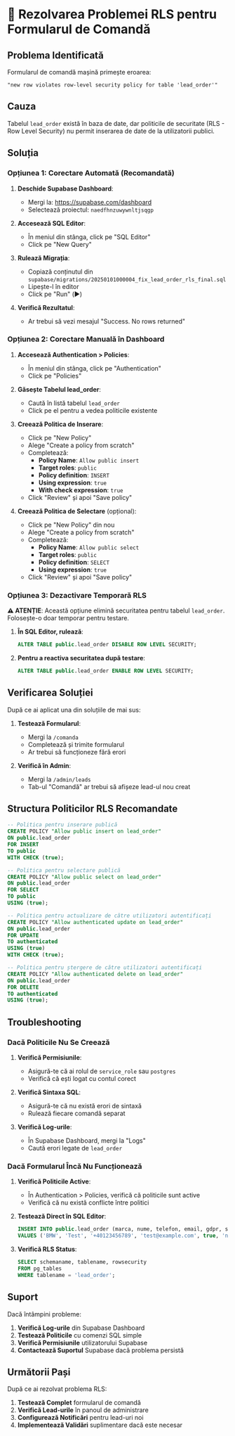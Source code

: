# 🔧 Rezolvarea Problemei RLS pentru Formularul de Comandă

## Problema Identificată

Formularul de comandă mașină primește eroarea:
```
"new row violates row-level security policy for table 'lead_order'"
```

## Cauza

Tabelul `lead_order` există în baza de date, dar politicile de securitate (RLS - Row Level Security) nu permit inserarea de date de la utilizatorii publici.

## Soluția

### Opțiunea 1: Corectare Automată (Recomandată)

1. **Deschide Supabase Dashboard**:
   - Mergi la: https://supabase.com/dashboard
   - Selectează proiectul: `naedfhnzuwywnltjsqgp`

2. **Accesează SQL Editor**:
   - În meniul din stânga, click pe "SQL Editor"
   - Click pe "New Query"

3. **Rulează Migrația**:
   - Copiază conținutul din `supabase/migrations/20250101000004_fix_lead_order_rls_final.sql`
   - Lipește-l în editor
   - Click pe "Run" (▶️)

4. **Verifică Rezultatul**:
   - Ar trebui să vezi mesajul "Success. No rows returned"

### Opțiunea 2: Corectare Manuală în Dashboard

1. **Accesează Authentication > Policies**:
   - În meniul din stânga, click pe "Authentication"
   - Click pe "Policies"

2. **Găsește Tabelul lead_order**:
   - Caută în listă tabelul `lead_order`
   - Click pe el pentru a vedea politicile existente

3. **Creează Politica de Inserare**:
   - Click pe "New Policy"
   - Alege "Create a policy from scratch"
   - Completează:
     - **Policy Name**: `Allow public insert`
     - **Target roles**: `public`
     - **Policy definition**: `INSERT`
     - **Using expression**: `true`
     - **With check expression**: `true`
   - Click "Review" și apoi "Save policy"

4. **Creează Politica de Selectare** (opțional):
   - Click pe "New Policy" din nou
   - Alege "Create a policy from scratch"
   - Completează:
     - **Policy Name**: `Allow public select`
     - **Target roles**: `public`
     - **Policy definition**: `SELECT`
     - **Using expression**: `true`
   - Click "Review" și apoi "Save policy"

### Opțiunea 3: Dezactivare Temporară RLS

**⚠️ ATENȚIE**: Această opțiune elimină securitatea pentru tabelul `lead_order`. Folosește-o doar temporar pentru testare.

1. **În SQL Editor, rulează**:
   ```sql
   ALTER TABLE public.lead_order DISABLE ROW LEVEL SECURITY;
   ```

2. **Pentru a reactiva securitatea după testare**:
   ```sql
   ALTER TABLE public.lead_order ENABLE ROW LEVEL SECURITY;
   ```

## Verificarea Soluției

După ce ai aplicat una din soluțiile de mai sus:

1. **Testează Formularul**:
   - Mergi la `/comanda`
   - Completează și trimite formularul
   - Ar trebui să funcționeze fără erori

2. **Verifică în Admin**:
   - Mergi la `/admin/leads`
   - Tab-ul "Comandă" ar trebui să afișeze lead-ul nou creat

## Structura Politicilor RLS Recomandate

```sql
-- Politica pentru inserare publică
CREATE POLICY "Allow public insert on lead_order" 
ON public.lead_order 
FOR INSERT 
TO public 
WITH CHECK (true);

-- Politica pentru selectare publică
CREATE POLICY "Allow public select on lead_order" 
ON public.lead_order 
FOR SELECT 
TO public 
USING (true);

-- Politica pentru actualizare de către utilizatori autentificați
CREATE POLICY "Allow authenticated update on lead_order" 
ON public.lead_order 
FOR UPDATE 
TO authenticated 
USING (true) 
WITH CHECK (true);

-- Politica pentru ștergere de către utilizatori autentificați
CREATE POLICY "Allow authenticated delete on lead_order" 
ON public.lead_order 
FOR DELETE 
TO authenticated 
USING (true);
```

## Troubleshooting

### Dacă Politicile Nu Se Creează

1. **Verifică Permisiunile**:
   - Asigură-te că ai rolul de `service_role` sau `postgres`
   - Verifică că ești logat cu contul corect

2. **Verifică Sintaxa SQL**:
   - Asigură-te că nu există erori de sintaxă
   - Rulează fiecare comandă separat

3. **Verifică Log-urile**:
   - În Supabase Dashboard, mergi la "Logs"
   - Caută erori legate de `lead_order`

### Dacă Formularul Încă Nu Funcționează

1. **Verifică Politicile Active**:
   - În Authentication > Policies, verifică că politicile sunt active
   - Verifică că nu există conflicte între politici

2. **Testează Direct în SQL Editor**:
   ```sql
   INSERT INTO public.lead_order (marca, nume, telefon, email, gdpr, status)
   VALUES ('BMW', 'Test', '+40123456789', 'test@example.com', true, 'new');
   ```

3. **Verifică RLS Status**:
   ```sql
   SELECT schemaname, tablename, rowsecurity 
   FROM pg_tables 
   WHERE tablename = 'lead_order';
   ```

## Suport

Dacă întâmpini probleme:

1. **Verifică Log-urile** din Supabase Dashboard
2. **Testează Politicile** cu comenzi SQL simple
3. **Verifică Permisiunile** utilizatorului Supabase
4. **Contactează Suportul** Supabase dacă problema persistă

## Următorii Pași

După ce ai rezolvat problema RLS:

1. **Testează Complet** formularul de comandă
2. **Verifică Lead-urile** în panoul de administrare
3. **Configurează Notificări** pentru lead-uri noi
4. **Implementează Validări** suplimentare dacă este necesar
